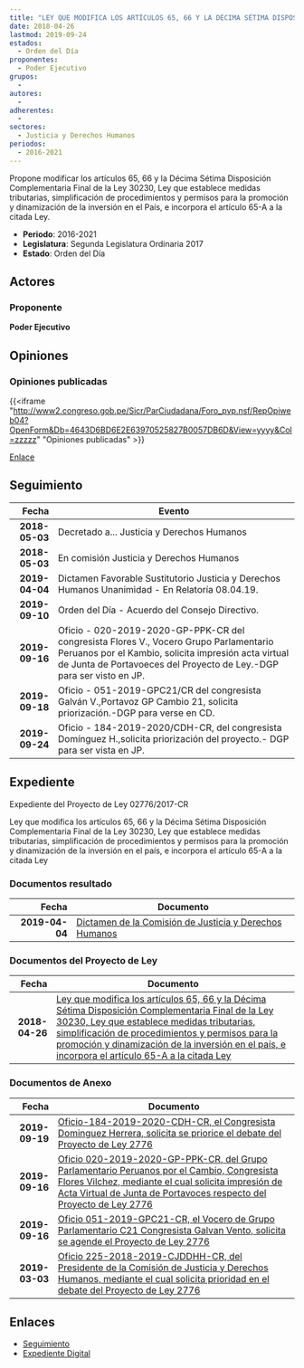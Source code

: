 ```yaml
---
title: "LEY QUE MODIFICA LOS ARTÍCULOS 65, 66 Y LA DÉCIMA SÉTIMA DISPOSICIÓN COMPLEMENTARIA FINAL DE LA LEY 30230, LEY QUE ESTABLECE MEDIDAS TRIBUTARIAS, SIMPLIFICACIÓN DE PROCEDIMIENTOS Y PERMISOS PARA LA PROMOCIÓN Y DINAMIZACIÓN DE LA INVERSIÓN EN EL PAÍS, E INCORPORA EL ARTÍCULO 65-A A LA CITADA LEY"
date: 2018-04-26
lastmod: 2019-09-24
estados: 
  - Orden del Día
proponentes: 
  - Poder Ejecutivo
grupos: 
  - 
autores: 
  - 
adherentes: 
  - 
sectores: 
  - Justicia y Derechos Humanos
periodos: 
  - 2016-2021
---
```


Propone modificar los artículos 65, 66 y la Décima Sétima Disposición Complementaria Final de la Ley 30230, Ley que establece medidas tributarias, simplificación de procedimientos y permisos para la promoción y dinamización de la inversión en el País, e incorpora el artículo 65-A a la citada Ley.

- **Periodo**: 2016-2021
- **Legislatura**: Segunda Legislatura Ordinaria 2017
- **Estado**: Orden del Día

## Actores

### Proponente

**Poder Ejecutivo**


## Opiniones

### Opiniones publicadas

{{<iframe "http://www2.congreso.gob.pe/Sicr/ParCiudadana/Foro_pvp.nsf/RepOpiweb04?OpenForm&Db=4643D6BD6E2E63970525827B0057DB6D&View=yyyy&Col=zzzzz" "Opiniones publicadas" >}}

[Enlace](http://www2.congreso.gob.pe/Sicr/ParCiudadana/Foro_pvp.nsf/RepOpiweb04?OpenForm&Db=4643D6BD6E2E63970525827B0057DB6D&View=yyyy&Col=zzzzz)

## Seguimiento

| Fecha | Evento |
|------:|--------|
| **2018-05-03** | Decretado a... Justicia y Derechos Humanos|
| **2018-05-03** | En comisión Justicia y Derechos Humanos|
| **2019-04-04** | Dictamen Favorable Sustitutorio Justicia y Derechos Humanos Unanimidad - En Relatoría 08.04.19.|
| **2019-09-10** | Orden del Día - Acuerdo del Consejo Directivo.|
| **2019-09-16** | Oficio - 020-2019-2020-GP-PPK-CR del congresista Flores V., Vocero Grupo Parlamentario Peruanos por el Kambio, solicita impresión acta virtual de Junta de Portavoeces del Proyecto de Ley.-DGP para ser visto en JP.|
| **2019-09-18** | Oficio - 051-2019-GPC21/CR del congresista Galván V.,Portavoz GP Cambio 21, solicita priorización.-DGP para verse en CD.|
| **2019-09-24** | Oficio - 184-2019-2020/CDH-CR, del congresista Domínguez H.,solicita priorización del proyecto.- DGP para ser vista en JP.|


## Expediente

Expediente del Proyecto de Ley 02776/2017-CR

Ley que modifica los artículos 65, 66 y la Décima Sétima Disposición Complementaria Final de la Ley 30230, Ley que establece medidas tributarias, simplificación de procedimientos y permisos para la promoción y dinamización de la inversión en el país, e incorpora el artículo 65-A a la citada Ley


### Documentos resultado

| Fecha | Documento |
|------:|--------|
| **2019-04-04** | [Dictamen de la Comisión de Justicia y Derechos Humanos](http://www.leyes.congreso.gob.pe/Documentos/2016_2021/Dictamenes/Proyectos_de_Ley/02776DCMAY20190404.pdf) |

### Documentos del Proyecto de Ley

| Fecha | Documento |
|------:|--------|
| **2018-04-26** | [Ley que modifica los artículos 65, 66 y la Décima Sétima Disposición Complementaria Final de la Ley 30230, Ley que establece medidas tributarias, simplificación de procedimientos y permisos para la promoción y dinamización de la inversión en el país, e incorpora el artículo 65-A a la citada Ley](http://www.leyes.congreso.gob.pe/Documentos/2016_2021/Proyectos_de_Ley_y_de_Resoluciones_Legislativas/PL0277620180426.pdf) |

### Documentos de Anexo

| Fecha | Documento |
|------:|--------|
| **2019-09-19** | [Oficio-184-2019-2020-CDH-CR, el Congresista Dominguez Herrera, solicita se priorice el debate del Proyecto de Ley 2776](http://www.leyes.congreso.gob.pe/Documentos/2016_2021/Oficios/Congresistas/OFICIO-184-2019-2020-CDH-CR.pdf) |
| **2019-09-16** | [Oficio 020-2019-2020-GP-PPK-CR, del Grupo Parlamentario Peruanos por el Cambio, Congresista Flores Vilchez, mediante el cual solicita impresión de Acta Virtual de Junta de Portavoces respecto del Proyecto de Ley 2776](http://www.leyes.congreso.gob.pe/Documentos/2016_2021/Oficios/Grupos_Parlamentarios/OFICIO-020-2019-2020-GP-PPK-CR.pdf) |
| **2019-09-16** | [Oficio 051-2019-GPC21-CR, el Vocero de Grupo Parlamentario C21 Congresista Galvan Vento, solicita se agende el Proyecto de Ley 2776](http://www.leyes.congreso.gob.pe/Documentos/2016_2021/Oficios/Grupos_Parlamentarios/OFICIO-051-2019-GPC21-CR.pdf) |
| **2019-03-03** | [Oficio 225-2018-2019-CJDDHH-CR, del Presidente de la Comisión de Justicia y Derechos Humanos, mediante el cual solicita prioridad en el debate del Proyecto de Ley 2776](http://www.leyes.congreso.gob.pe/Documentos/2016_2021/Oficios/Comisiones_Ordinarias/OFICIO-225-2018-2019-CJDDHH-CR.pdf) |

## Enlaces 

- [Seguimiento](http://www2.congreso.gob.pe/Sicr/TraDocEstProc/CLProLey2016.nsf/f7fff46988ca05b1052578e100829cc7/8e6ea107ff4bf3470525827b0059414c?OpenDocument)
- [Expediente Digital](http://www2.congreso.gob.pe/Sicr/TraDocEstProc/CLProLey2016.nsf/f7fff46988ca05b1052578e100829cc7/8e6ea107ff4bf3470525827b0059414c?OpenDocument&Click=05257FB7005EB655.eb71d0cf91d8294e05256cdf006b5706/$Body/0.1C6C)
